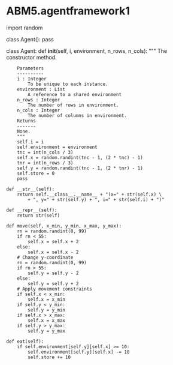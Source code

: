 # ABM5.agentframework1
import random

class Agent():
    pass

class Agent:
    def __init__(self, i, environment, n_rows, n_cols):
        """
        The constructor method.

        Parameters
        ----------
        i : Integer
            To be unique to each instance.
        environment : List
            A reference to a shared environment
        n_rows : Integer
            The number of rows in environment.
        n_cols : Integer
            The number of columns in environment.
        Returns
        -------
        None.
        """
        self.i = i
        self.environment = environment
        tnc = int(n_cols / 3)
        self.x = random.randint(tnc - 1, (2 * tnc) - 1)
        tnr = int(n_rows / 3)
        self.y = random.randint(tnc - 1, (2 * tnr) - 1)
        self.store = 0
        pass
    
    def __str__(self):
        return self.__class__.__name__ + "(x=" + str(self.x) \
            + ", y=" + str(self.y) + ", i=" + str(self.i) + ")"
    
    def __repr__(self):
        return str(self)
    
    def move(self, x_min, y_min, x_max, y_max):
        rn = random.randint(0, 99)
        if rn < 55:
            self.x = self.x + 2
        else:
            self.x = self.x - 2
        # Change y-coordinate
        rn = random.randint(0, 99)
        if rn > 55:
            self.y = self.y - 2
        else:
            self.y = self.y + 2
        # Apply movement constraints
        if self.x < x_min:
            self.x = x_min
        if self.y < y_min:
            self.y = y_min
        if self.x > x_max:
            self.x = x_max
        if self.y > y_max:
            self.y = y_max
    
    def eat(self):
        if self.environment[self.y][self.x] >= 10:
            self.environment[self.y][self.x] -= 10
            self.store += 10
